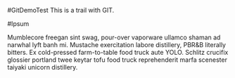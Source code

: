 #GitDemoTest
This is a trail with GIT.

#Ipsum

Mumblecore freegan sint swag, pour-over vaporware ullamco shaman ad narwhal lyft banh mi. Mustache exercitation labore distillery, PBR&B literally bitters. Ex cold-pressed farm-to-table food truck aute YOLO. Schlitz crucifix glossier portland twee keytar tofu food truck reprehenderit marfa scenester taiyaki unicorn distillery.
